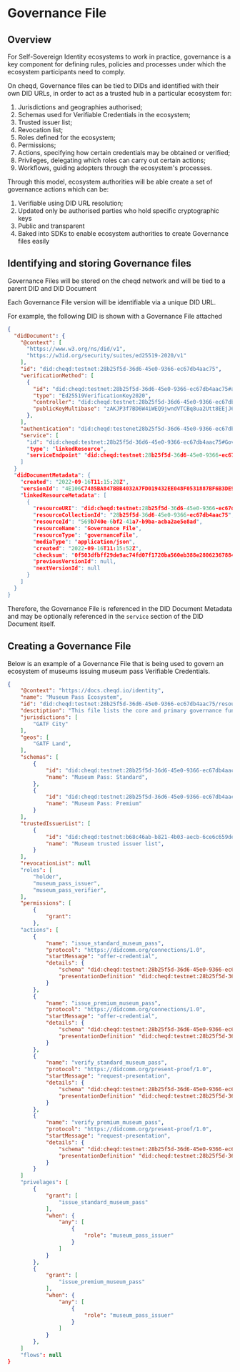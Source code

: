 # Governance File

## Overview

For Self-Sovereign Identity ecosystems to work in practice, governance is a key component for defining rules, policies and processes under which the ecosystem participants need to comply.&#x20;

On cheqd, Governance files can be tied to DIDs and identified with their own DID URLs, in order to act as a trusted hub in a particular ecosystem for:

1. Jurisdictions and geographies authorised;
2. Schemas used for Verifiable Credentials in the ecosystem;
3. Trusted issuer list;
4. Revocation list;
5. Roles defined for the ecosystem;
6. Permissions;
7. Actions, specifying how certain credentials may be obtained or verified;
8. Privileges, delegating which roles can carry out certain actions;
9. Workflows, guiding adopters through the ecosystem's processes.

Through this model, ecosystem authorities will be able create a set of governance actions which can be:

1. Verifiable using DID URL resolution;
2. Updated only be authorised parties who hold specific cryptographic keys
3. Public and transparent
4. Baked into SDKs to enable ecosystem authorities to create Governance files easily

## Identifying and storing Governance files

Governance Files will be stored on the cheqd network and will be tied to a parent DID and DID Document

Each Governance File version will be identifiable via a unique DID URL.

For example, the following DID is shown with a Governance File attached

```json
{
  "didDocument": {
    "@context": [
      "https://www.w3.org/ns/did/v1",
      "https://w3id.org/security/suites/ed25519-2020/v1"
    ],
    "id": "did:cheqd:testnet:28b25f5d-36d6-45e0-9366-ec67db4aac75",
    "verificationMethod": [
      {
        "id": "did:cheqd:testnet:28b25f5d-36d6-45e0-9366-ec67db4aac75#authKey1",
        "type": "Ed25519VerificationKey2020",
        "controller": "did:cheqd:testnet:28b25f5d-36d6-45e0-9366-ec67db4aac75",
        "publicKeyMultibase": "zAKJP3f7BD6W4iWEQ9jwndVTCBq8ua2Utt8EEjJ6Vxsf"
      },
    ],
    "authentication": "did:cheqd:testenet28b25f5d-36d6-45e0-9366-ec67db4aac75#authKey1",
    "service": [
      "id": "did:cheqd:testnet:28b25f5d-36d6-45e0-9366-ec67db4aac75#GovernanceFile,
      "type": "linkedResource",
      "serviceEndpoint" "did:cheqd:testnet:28b25f5d-36d6-45e0-9366-ec67db4aac75/resources/569b740e-6bf2-41a7-b9ba-acba2ae5e8ad",
    ] 
  }
  "didDocumentMetadata": {
    "created": "2022-09-16T11:15:20Z",
    "versionId": "4E106C7485BA847BBB4032A7FD019432EE048F0531887BF6B3DE97739CC39D62",
    "linkedResourceMetadata": [
      {
        "resourceURI": "did:cheqd:testnet:28b25f5d-36d6-45e0-9366-ec67db4aac75/resources/569b740e-6bf2-41a7-b9ba-acba2ae5e8ad",
        "resourceCollectionId": "28b25f5d-36d6-45e0-9366-ec67db4aac75",
        "resourceId": "569b740e-6bf2-41a7-b9ba-acba2ae5e8ad",
        "resourceName": "Governance File",
        "resourceType": "governanceFile",
        "mediaType": "application/json",
        "created": "2022-09-16T11:15:52Z",
        "checksum": "0f503dfbff29de9ac74fd07f1720ba560eb388e28062367884890c311736ec9d",
        "previousVersionId": null,
        "nextVersionId": null
      }
    ]
  }
}
```

Therefore, the Governance File is referenced in the DID Document Metadata and may be optionally referenced in the `service` section of the DID Document itself.

## Creating a Governance File

Below is an example of a Governance File that is being used to govern an ecosystem of museums issuing museum pass Verifiable Credentials.&#x20;

```json
{
    "@context": "https://docs.cheqd.io/identity",
    "name": "Museum Pass Ecosystem",
    "id": "did:cheqd:testnet:28b25f5d-36d6-45e0-9366-ec67db4aac75/resources/569b740e-6bf2-41a7-b9ba-acba2ae5e8ad",
    "desctiption": "This file lists the core and primary governance functions of a Museum Pass Ecosystem",
    "jurisdictions": [
        "GATF City"
    ],
    "geos": [
        "GATF Land",    
    ],
    "schemas": [
        {
            "id": "did:cheqd:testnet:28b25f5d-36d6-45e0-9366-ec67db4aac75/resources/9a299740-320d-4f7b-83f2-027ef5bdb654",
            "name": "Museum Pass: Standard",
        },
        {
            "id": "did:cheqd:testnet:28b25f5d-36d6-45e0-9366-ec67db4aac75/resources/2e5ac126-7f9b-42ff-b29b-619011e371c2",
            "name": "Museum Pass: Premium"
        }
    ],
    "trustedIssuerList": [
        {
            "id": "did:cheqd:testnet:b68c46ab-b821-4b03-aecb-6ce6c659de83",
            "name": "Museum trusted issuer list",
        }
    ],
    "revocationList": null
    "roles": [
        "holder",
        "museum_pass_issuer",
        "museum_pass_verifier",
    ],
    "permissions": [
        {
            "grant": 
        },
    "actions": [
        {
            "name": "issue_standard_museum_pass",
            "protocol": "https://didcomm.org/connections/1.0",
            "startMessage": "offer-credential",
            "details": {
                "schema" "did:cheqd:testnet:28b25f5d-36d6-45e0-9366-ec67db4aac75/resources/9a299740-320d-4f7b-83f2-027ef5bdb654",
                "presentationDefinition" "did:cheqd:testnet:28b25f5d-36d6-45e0-9366-ec67db4aac75/resources/d30c2160-60fd-4db3-80b2-507926357d62",
            }
        },
        {
            "name": "issue_premium_museum_pass",
            "protocol": "https://didcomm.org/connections/1.0",
            "startMessage": "offer-credential",
            "details": {
                "schema" "did:cheqd:testnet:28b25f5d-36d6-45e0-9366-ec67db4aac75/resources/2e5ac126-7f9b-42ff-b29b-619011e371c2",
                "presentationDefinition" "did:cheqd:testnet:28b25f5d-36d6-45e0-9366-ec67db4aac75/resources/2718aa7b-8134-4d26-99ca-21e909ee51fa",
            }
        },
        {
            "name": "verify_standard_museum_pass",
            "protocol": "https://didcomm.org/present-proof/1.0",
            "startMessage": "request-presentation",
            "details": {
                "schema" "did:cheqd:testnet:28b25f5d-36d6-45e0-9366-ec67db4aac75/resources/9a299740-320d-4f7b-83f2-027ef5bdb654",
                "presentationDefinition" "did:cheqd:testnet:28b25f5d-36d6-45e0-9366-ec67db4aac75/resources/d30c2160-60fd-4db3-80b2-507926357d62",
            }
        },            
        {
            "name": "verify_premium_museum_pass",
            "protocol": "https://didcomm.org/present-proof/1.0",
            "startMessage": "request-presentation",
            "details": {
                "schema" "did:cheqd:testnet:28b25f5d-36d6-45e0-9366-ec67db4aac75/resources/2e5ac126-7f9b-42ff-b29b-619011e371c2",
                "presentationDefinition" "did:cheqd:testnet:28b25f5d-36d6-45e0-9366-ec67db4aac75/resources/2718aa7b-8134-4d26-99ca-21e909ee51fa",
            }
        }
    ]
    "privelages": [
        {
            "grant": [
                "issue_standard_museum_pass"
            ],
            "when": {
                "any": [
                    {
                        "role": "museum_pass_issuer"
                    }
                ]
            }
        },
        {
            "grant": [
                "issue_premium_museum_pass"
            ],
            "when": {
                "any": [
                    {
                        "role": "museum_pass_issuer"
                    }
                ]
            }
        },
    ]
    "flows": null
}
    
        
    

```
